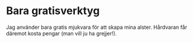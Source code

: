 Bara gratisverktyg
==================
Jag använder bara gratis mjukvara för att skapa mina alster. Hårdvaran får däremot kosta pengar (man vill ju ha grejjer!).


